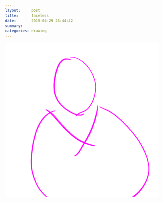 ```yaml
---
layout:     post
title:      faceless
date:       2019-04-29 23:44:42
summary:    
categories: drawing
---
```

![faceless](/images/diary/faceless.png ".")
